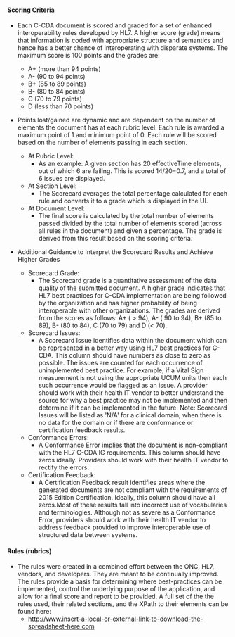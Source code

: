 #### Scoring Criteria

*   Each C-CDA document is scored and graded for a set of enhanced interoperability rules developed by HL7. A higher score (grade) means that information is coded with appropriate structure and semantics and hence has a better chance of interoperating with disparate systems. The maximum score is 100 points and the grades are:
    * A+ (more than 94 points)
    * A- (90 to 94 points)
    * B+ (85 to 89 points)
    * B- (80 to 84 points)
    * C (70 to 79 points)
    * D (less than 70 points)
    
*   Points lost/gained are dynamic and are dependent on the number of elements the document has at each rubric level. Each rule is awarded a maximum point of 1 and minimum point of 0. Each rule will be scored based on the number of elements passing in each section. 
    * At Rubric Level:
        * As an example: A given section has 20 effectiveTime elements, out of which 6 are failing. This is scored 14/20=0.7, and a total of 6 issues are displayed.
    * At Section Level:
        * The Scorecard averages the total percentage calculated for each rule and converts it to a grade which is displayed in the UI.
    * At Document Level:
        * The final score is calculated by the total number of elements passed divided by the total number of elements scored (across all rules in the document) and given a percentage. The grade is derived from this result based on the scoring criteria.
        
*   Additional Guidance to Interpret the Scorecard Results and Achieve Higher Grades
    * Scorecard Grade:
        * The Scorecard grade is a quantitative assessment of the data quality of the submitted document. A higher grade indicates that HL7 best practices for C-CDA implementation are being followed by the organization and has higher probability of being interoperable with other organizations. The grades are derived from the scores as follows: A+ ( > 94), A- ( 90 to 94), B+ (85 to 89), B- (80 to 84), C (70 to 79) and D (< 70).
    * Scorecard Issues:
        * A Scorecard Issue identifies data within the document which can be represented in a better way using HL7 best practices for C-CDA. This column should have numbers as close to zero as possible. The issues are counted for each occurrence of unimplemented best practice. For example, if a Vital Sign measurement is not using the appropriate UCUM units then each such occurrence would be flagged as an issue. A provider should work with their health IT vendor to better understand the source for why a best practice may not be implemented and then determine if it can be implemented in the future. Note: Scorecard Issues will be listed as 'N/A' for a clinical domain, when there is no data for the domain or if there are conformance or certification feedback results.
    * Conformance Errors:
        * A Conformance Error implies that the document is non-compliant with the HL7 C-CDA IG requirements. This column should have zeros ideally. Providers should work with their health IT vendor to rectify the errors.
    * Certification Feedback:
        * A Certification Feedback result identifies areas where the generated documents are not compliant with the requirements of 2015 Edition Certification. Ideally, this column should have all zeros.Most of these results fall into incorrect use of vocabularies and terminologies. Although not as severe as a Conformance Error, providers should work with their health IT vendor to address feedback provided to improve interoperable use of structured data between systems.

#### Rules (rubrics)

*   The rules were created in a combined effort between the ONC, HL7, vendors, and developers. They are meant to be continually improved. The rules provide a basis for determining where best-practices can be implemented, control the underlying purpose of the application, and allow for a final score and report to be provided. A full set of the the rules used, their related sections, and the XPath to their elements can be found here:
    * http://www.insert-a-local-or-external-link-to-download-the-spreadsheet-here.com

